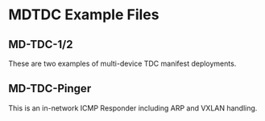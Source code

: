 # MDTDC Example Files

## MD-TDC-1/2

These are two examples of multi-device TDC manifest deployments. 

## MD-TDC-Pinger

This is an in-network ICMP Responder including ARP and VXLAN handling.
